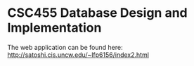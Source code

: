 # CSC455 Database Design and Implementation
 
The web application can be found here:
http://satoshi.cis.uncw.edu/~lfp6156/index2.html
